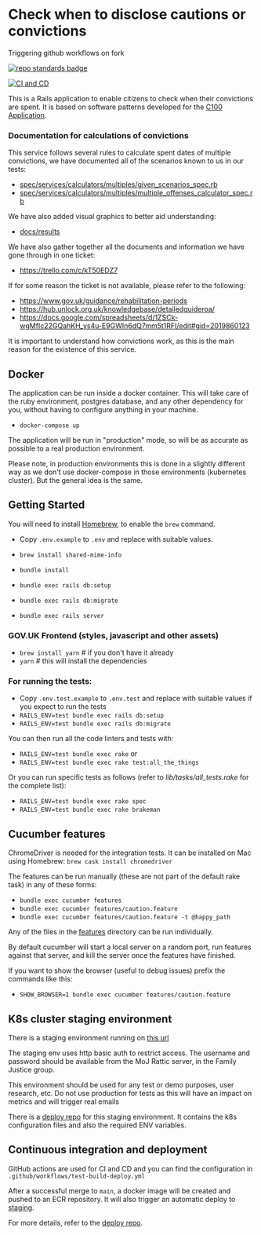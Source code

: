 # Check when to disclose cautions or convictions

Triggering github workflows on fork

[![repo standards badge](https://img.shields.io/badge/dynamic/json?color=blue&style=for-the-badge&logo=github&label=MoJ%20Compliant&query=%24.data%5B%3F%28%40.name%20%3D%3D%20%22disclosure-checker%22%29%5D.status&url=https%3A%2F%2Foperations-engineering-reports.cloud-platform.service.justice.gov.uk%2Fgithub_repositories)](https://operations-engineering-reports.cloud-platform.service.justice.gov.uk/github_repositories#disclosure-checker "Link to report")

[![CI and CD](https://github.com/ministryofjustice/disclosure-checker/actions/workflows/test-build-deploy.yml/badge.svg)](https://github.com/ministryofjustice/disclosure-checker/actions/workflows/test-build-deploy.yml)

This is a Rails application to enable citizens to check when their convictions are spent.
It is based on software patterns developed for the [C100 Application][c100-application].

### Documentation for calculations of convictions

This service follows several rules to calculate spent dates of multiple convictions,
we have documented all of the scenarios known to us in our tests:

- [spec/services/calculators/multiples/given_scenarios_spec.rb](spec/services/calculators/multiples/given_scenarios_spec.rb)
- [spec/services/calculators/multiples/multiple_offenses_calculator_spec.rb](spec/services/calculators/multiples/multiple_offenses_calculator_spec.rb)

We have also added visual graphics to better aid understanding:

- [docs/results](docs/results)

We have also gather together all the documents and information we have gone through in one ticket:

- https://trello.com/c/kT50EDZ7

If for some reason the ticket is not available, please refer to the following:

- https://www.gov.uk/guidance/rehabilitation-periods
- https://hub.unlock.org.uk/knowledgebase/detailedguideroa/
- https://docs.google.com/spreadsheets/d/1ZSCk-wgMfIc22GQahKH_ys4u-E9GWIn6dQ7mm5t1RFI/edit#gid=2019860123

It is important to understand how convictions work, as this is the main reason for the existence of this service.

## Docker

The application can be run inside a docker container. This will take care of the ruby environment, postgres database, 
and any other dependency for you, without having to configure anything in your machine.

* `docker-compose up`

The application will be run in "production" mode, so will be as accurate as possible to a real production environment.

Please note, in production environments this is done in a slightly different way as we don't use docker-compose in those
environments (kubernetes cluster). But the general idea is the same.

## Getting Started

You will need to install [Homebrew](https://brew.sh), to enable the `brew` command.

* Copy `.env.example` to `.env` and replace with suitable values.

* `brew install shared-mime-info`
* `bundle install`
* `bundle exec rails db:setup`
* `bundle exec rails db:migrate`
* `bundle exec rails server`

### GOV.UK Frontend (styles, javascript and other assets)

* `brew install yarn` # if you don't have it already
* `yarn` # this will install the dependencies

### For running the tests:

* Copy `.env.test.example` to `.env.test` and replace with suitable values if you expect to run the tests
* `RAILS_ENV=test bundle exec rails db:setup`
* `RAILS_ENV=test bundle exec rails db:migrate`

You can then run all the code linters and tests with:

* `RAILS_ENV=test bundle exec rake`
or
* `RAILS_ENV=test bundle exec rake test:all_the_things`

Or you can run specific tests as follows (refer to *lib/tasks/all_tests.rake* for the complete list):

* `RAILS_ENV=test bundle exec rake spec`
* `RAILS_ENV=test bundle exec rake brakeman`

## Cucumber features

ChromeDriver is needed for the integration tests. It can be installed on Mac using Homebrew: `brew cask install chromedriver`

The features can be run manually (these are not part of the default rake task) in any of these forms:

* `bundle exec cucumber features`
* `bundle exec cucumber features/caution.feature`
* `bundle exec cucumber features/caution.feature -t @happy_path`

Any of the files in the [features](features) directory can be run individually.

By default cucumber will start a local server on a random port, run features against that server, and kill the server once the features have finished.

If you want to show the browser (useful to debug issues) prefix the commands like this:

* `SHOW_BROWSER=1 bundle exec cucumber features/caution.feature`

## K8s cluster staging environment

There is a staging environment running on [this url][k8s-staging]

The staging env uses http basic auth to restrict access. The username and
password should be available from the MoJ Rattic server, in the Family Justice group.

This environment should be used for any test or demo purposes, user research, etc.
Do not use production for tests as this will have an impact on metrics and will trigger real emails

There is a [deploy repo][deploy-repo] for this staging environment.
It contains the k8s configuration files and also the required ENV variables.

## Continuous integration and deployment

GitHub actions are used for CI and CD and you can find the configuration in `.github/workflows/test-build-deploy.yml`

After a successful merge to `main`, a docker image will be created and pushed to an ECR repository.
It will also trigger an automatic deploy to [staging][k8s-staging].

For more details, refer to the [deploy repo][deploy-repo].

[c100-application]: https://github.com/ministryofjustice/c100-application
[deploy-repo]: https://github.com/ministryofjustice/disclosure-checker-deploy
[k8s-staging]: https://disclosure-checker-staging.apps.live.cloud-platform.service.justice.gov.uk
